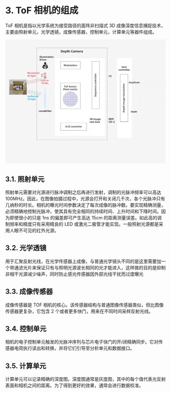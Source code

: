 # 3. ToF 相机的组成

ToF 相机是指以光学系统为接受路径的面阵非扫描式 3D 成像深度信息捕捉技术，主要由照射单元，光学透镜，成像传感器，控制单元，计算单元等器件组成。

![ToF 相机的组成](pic/CalculationUnit.gif)

## 3.1. 照射单元

照射单元需要对光源进行脉冲调制之后再进行发射，调制的光脉冲频率可以高达 100MHz。因此，在图像拍摄过程中，光源会打开和关闭几千次，各个光脉冲只有几纳秒的时长。相机的曝光时间参数决定了每次成像的脉冲数。要实现精确测量，必须精确地控制光脉冲，使其具有完全相同的持续时间、上升时间和下降时间。因为即使很小的只是 1ns 的偏差即可产生高达 15cm 的距离测量误差。如此高的调制频率和精度只有采用精良的 LED 或激光二极管才能实现。一般照射光源都是采用人眼不可见的红外光源。

## 3.2. 光学透镜

用于汇聚反射光线，在光学传感器上成像，与普通光学镜头不同的是这里需要加一个带通滤光片来保证只有与照明光源波长相同的光才能进入，这样做的目的是抑制非相干光源减少噪声，同时防止感光传感器因外部光线干扰而过度曝光

## 3.3. 成像传感器

成像传感器是 TOF 相机的核心。该传感器结构与普通图像传感器类似，但比图像传感器更复杂，它包含 2 个或者更多快门，用来在不同时间采样反射光线。

## 3.4. 控制单元

相机的电子控制单元触发的光脉冲序列与芯片电子快门的开/闭精确同步。它对传感器电荷执行读出和转换，并将它们引导至分析单元和数据接口。

## 3.5. 计算单元

计算单元可以记录精确的深度图。深度图通常是灰度图，其中的每个值代表光反射表面和相机之间的距离。为了得到更好的效果，通常会进行数据校准。
